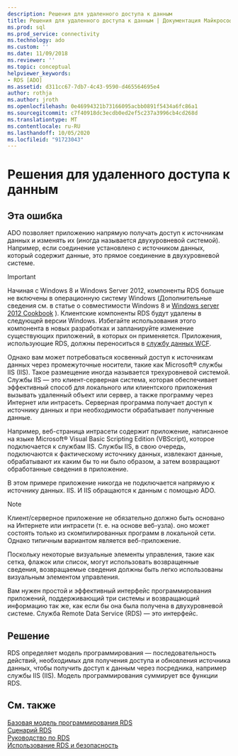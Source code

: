 ```yaml
---
description: Решения для удаленного доступа к данным
title: Решения для удаленного доступа к данным | Документация Майкрософт
ms.prod: sql
ms.prod_service: connectivity
ms.technology: ado
ms.custom: ''
ms.date: 11/09/2018
ms.reviewer: ''
ms.topic: conceptual
helpviewer_keywords:
- RDS [ADO]
ms.assetid: d311cc67-7db7-4c43-9590-d465564695e4
author: rothja
ms.author: jroth
ms.openlocfilehash: 0e46994321b73166095acbb0891f5434a6fc86a1
ms.sourcegitcommit: c7f40918dc3ecdb0ed2ef5c237a3996cb4cd268d
ms.translationtype: MT
ms.contentlocale: ru-RU
ms.lasthandoff: 10/05/2020
ms.locfileid: "91723043"
---
```

# <a name="solutions-for-remote-data-access"></a>Решения для удаленного доступа к данным
## <a name="the-issue"></a>Эта ошибка  
 ADO позволяет приложению напрямую получать доступ к источникам данных и изменять их (иногда называется двухуровневой системой). Например, если соединение установлено с источником данных, который содержит данные, это прямое соединение в двухуровневой системе.  
  
> [!IMPORTANT]
>  Начиная с Windows 8 и Windows Server 2012, компоненты RDS больше не включены в операционную систему Windows (Дополнительные сведения см. в статье о совместимости Windows 8 и [Windows server 2012 Cookbook](https://www.microsoft.com/download/details.aspx?id=27416) ). Клиентские компоненты RDS будут удалены в следующей версии Windows. Избегайте использования этого компонента в новых разработках и запланируйте изменение существующих приложений, в которых он применяется. Приложения, использующие RDS, должны переноситься в [службу данных WCF](/dotnet/framework/wcf/).  
  
 Однако вам может потребоваться косвенный доступ к источникам данных через промежуточные носители, такие как Microsoft® службы IIS (IIS). Такое размещение иногда называется трехуровневой системой. Службы IIS — это клиент-серверная система, которая обеспечивает эффективный способ для локального или клиентского приложения вызывать удаленный объект или сервер, а также программу через Интернет или интрасеть. Серверная программа получает доступ к источнику данных и при необходимости обрабатывает полученные данные.  
  
 Например, веб-страница интрасети содержит приложение, написанное на языке Microsoft® Visual Basic Scripting Edition (VBScript), которое подключается к службам IIS. Службы IIS, в свою очередь, подключаются к фактическому источнику данных, извлекают данные, обрабатывают их каким бы то ни было образом, а затем возвращают обработанные сведения в приложение.  
  
 В этом примере приложение никогда не подключается напрямую к источнику данных. IIS. И IIS обращаются к данным с помощью ADO.  
  
> [!NOTE]
>  Клиент/серверное приложение не обязательно должно быть основано на Интернете или интрасети (т. е. на основе веб-узла). оно может состоять только из скомпилированных программ в локальной сети. Однако типичным вариантом является веб-приложение.  
  
 Поскольку некоторые визуальные элементы управления, такие как сетка, флажок или список, могут использовать возвращенные сведения, возвращаемые сведения должны быть легко использованы визуальным элементом управления.  
  
 Вам нужен простой и эффективный интерфейс программирования приложений, поддерживающий три системы и возвращающий информацию так же, как если бы она была получена в двухуровневой системе. Служба Remote Data Service (RDS) — это интерфейс.  
  
## <a name="the-solution"></a>Решение  
 RDS определяет модель программирования — последовательность действий, необходимых для получения доступа и обновления источника данных, чтобы получить доступ к данным через посредника, например службы IIS (IIS). Модель программирования суммирует все функции RDS.  
  
## <a name="see-also"></a>См. также  
 [Базовая модель программирования RDS](./basic-rds-programming-model.md)   
 [Сценарий RDS](./rds-scenario.md)   
 [Руководство по RDS](./rds-tutorial.md)   
 [Использование RDS и безопасность](./rds-usage-and-security.md)
